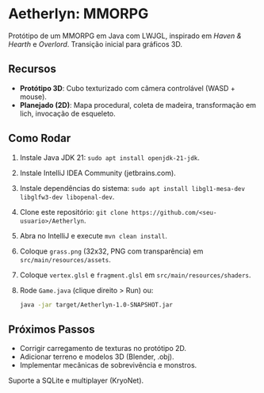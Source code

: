 # Aetherlyn: MMORPG

Protótipo de um MMORPG em Java com LWJGL, inspirado em *Haven & Hearth* e *Overlord*. Transição inicial para gráficos 3D.

## Recursos

- **Protótipo 3D**: Cubo texturizado com câmera controlável (WASD + mouse).
- **Planejado (2D)**: Mapa procedural, coleta de madeira, transformação em lich, invocação de esqueleto.

## Como Rodar

1. Instale Java JDK 21: `sudo apt install openjdk-21-jdk`.

2. Instale IntelliJ IDEA Community (jetbrains.com).

3. Instale dependências do sistema: `sudo apt install libgl1-mesa-dev libglfw3-dev libopenal-dev`.

4. Clone este repositório: `git clone https://github.com/<seu-usuario>/Aetherlyn`.

5. Abra no IntelliJ e execute `mvn clean install`.

6. Coloque `grass.png` (32x32, PNG com transparência) em `src/main/resources/assets`.

7. Coloque `vertex.glsl` e `fragment.glsl` em `src/main/resources/shaders`.

8. Rode `Game.java` (clique direito &gt; Run) ou:

   ```bash
   java -jar target/Aetherlyn-1.0-SNAPSHOT.jar
   ```

## Próximos Passos

- Corrigir carregamento de texturas no protótipo 2D.
- Adicionar terreno e modelos 3D (Blender, .obj).
- Implementar mecânicas de sobrevivência e monstros.

Suporte a SQLite e multiplayer (KryoNet).